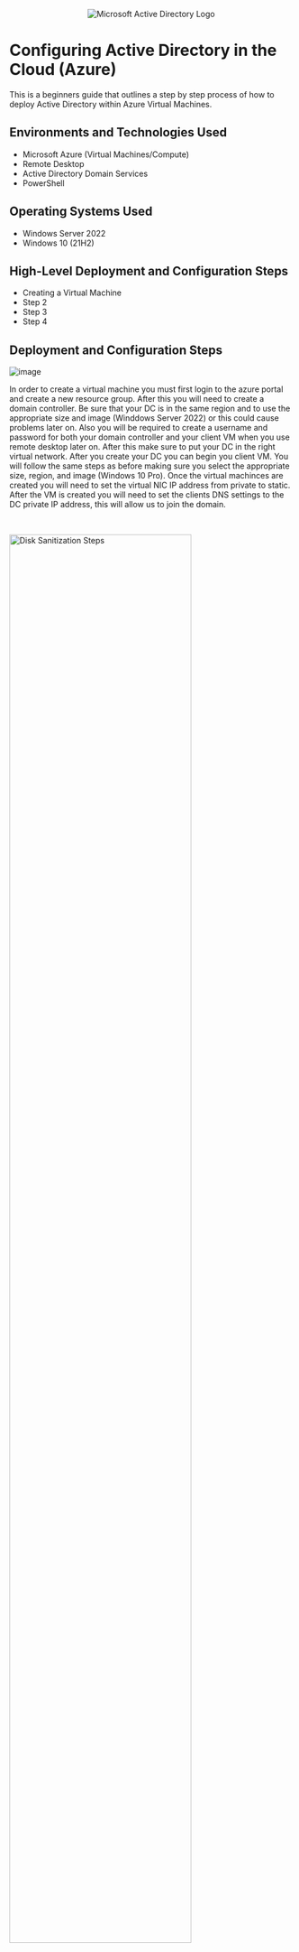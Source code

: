 <p align="center">
<img src="https://i.imgur.com/pU5A58S.png" alt="Microsoft Active Directory Logo"/>
</p>

<h1>Configuring Active Directory in the Cloud (Azure)</h1>
This is a beginners guide that outlines a step by step process of how to deploy Active Directory within Azure Virtual Machines.<br />



<h2>Environments and Technologies Used</h2>

- Microsoft Azure (Virtual Machines/Compute)
- Remote Desktop
- Active Directory Domain Services
- PowerShell

<h2>Operating Systems Used </h2>

- Windows Server 2022
- Windows 10 (21H2)

<h2>High-Level Deployment and Configuration Steps</h2>

- Creating a Virtual Machine
- Step 2
- Step 3
- Step 4

<h2>Deployment and Configuration Steps</h2>

![image](https://github.com/user-attachments/assets/c8a17e87-187e-4f1c-b5df-51e6b374e9ab)


<p>
</p>
<p>
In order to create a virtual machine you must first login to the azure portal and create a new resource group. After this you will need to create a domain controller. Be sure that your DC is in the same region and to use the appropriate size and image (Winddows Server 2022) or this could cause problems later on. Also you will be required to create a username and password for both your domain controller and your client VM when you use remote desktop later on. After this make sure to put your DC in the right virtual network. After you create your DC you can begin you client VM. You will follow the same steps as before making sure you select the appropriate size, region, and image (Windows 10 Pro). Once the virtual machinces are created you will need to set the virtual NIC IP address from private to static. After the VM is created you will need to set the clients DNS settings to the DC private IP address, this will allow us to join the domain. 
</p>
<br />

<p>
<img src="https://i.imgur.com/DJmEXEB.png" height="80%" width="80%" alt="Disk Sanitization Steps"/>
</p>
<p>
Lorem ipsum dolor sit amet, consectetur adipiscing elit, sed do eiusmod tempor incididunt ut labore et dolore magna aliqua. Ut enim ad minim veniam, quis nostrud exercitation ullamco laboris nisi ut aliquip ex ea commodo consequat. Duis aute irure dolor in reprehenderit in voluptate velit esse cillum dolore eu fugiat nulla pariatur.
</p>
<br />

<p>
<img src="https://i.imgur.com/DJmEXEB.png" height="80%" width="80%" alt="Disk Sanitization Steps"/>
</p>
<p>
Lorem ipsum dolor sit amet, consectetur adipiscing elit, sed do eiusmod tempor incididunt ut labore et dolore magna aliqua. Ut enim ad minim veniam, quis nostrud exercitation ullamco laboris nisi ut aliquip ex ea commodo consequat. Duis aute irure dolor in reprehenderit in voluptate velit esse cillum dolore eu fugiat nulla pariatur.
</p>
<br />
